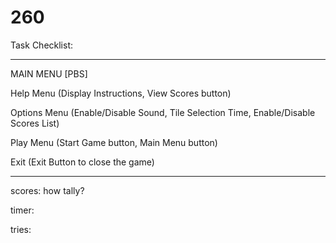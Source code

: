 260
===
Task Checklist:

----

MAIN MENU [PBS]

Help Menu (Display Instructions, View Scores button)

Options Menu (Enable/Disable Sound, Tile Selection Time, Enable/Disable Scores List)

Play Menu (Start Game button, Main Menu button)

Exit (Exit Button to close the game)

----

scores: how tally?

timer:

tries:

